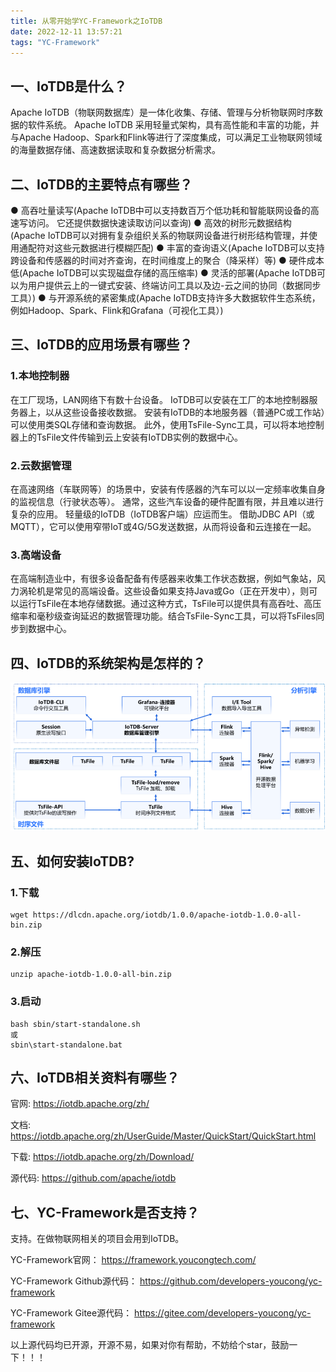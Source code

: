 ```yaml
---
title: 从零开始学YC-Framework之IoTDB
date: 2022-12-11 13:57:21
tags: "YC-Framework"
---
```


## 一、IoTDB是什么？
Apache IoTDB（物联网数据库）是一体化收集、存储、管理与分析物联网时序数据的软件系统。 Apache IoTDB 采用轻量式架构，具有高性能和丰富的功能，并与Apache Hadoop、Spark和Flink等进行了深度集成，可以满足工业物联网领域的海量数据存储、高速数据读取和复杂数据分析需求。
<!--more-->

## 二、IoTDB的主要特点有哪些？
● 高吞吐量读写(Apache IoTDB中可以支持数百万个低功耗和智能联网设备的高速写访问。 它还提供数据快速读取访问以查询)
● 高效的树形元数据结构(Apache IoTDB可以对拥有复杂组织关系的物联网设备进行树形结构管理，并使用通配符对这些元数据进行模糊匹配)
● 丰富的查询语义(Apache IoTDB可以支持跨设备和传感器的时间对齐查询，在时间维度上的聚合（降采样）等)
● 硬件成本低(Apache IoTDB可以实现磁盘存储的高压缩率)
● 灵活的部署(Apache IoTDB可以为用户提供云上的一键式安装、终端访问工具以及边-云之间的协同（数据同步工具）)
● 与开源系统的紧密集成(Apache IoTDB支持许多大数据软件生态系统，例如Hadoop、Spark、Flink和Grafana（可视化工具）)

## 三、IoTDB的应用场景有哪些？

### 1.本地控制器
在工厂现场，LAN网络下有数十台设备。 IoTDB可以安装在工厂的本地控制器服务器上，以从这些设备接收数据。 安装有IoTDB的本地服务器（普通PC或工作站）可以使用类SQL存储和查询数据。 此外，使用TsFile-Sync工具，可以将本地控制器上的TsFile文件传输到云上安装有IoTDB实例的数据中心。

### 2.云数据管理
在高速网络（车联网等）的场景中，安装有传感器的汽车可以以一定频率收集自身的监视信息（行驶状态等）。 通常，这些汽车设备的硬件配置有限，并且难以进行复杂的应用。 轻量级的IoTDB（IoTDB客户端）应运而生。 借助JDBC API（或MQTT），它可以使用窄带IoT或4G/5G发送数据，从而将设备和云连接在一起。

### 3.高端设备
在高端制造业中，有很多设备配备有传感器来收集工作状态数据，例如气象站，风力涡轮机是常见的高端设备。这些设备如果支持Java或Go（正在开发中），则可以运行TsFile在本地存储数据。通过这种方式，TsFile可以提供具有高吞吐、高压缩率和毫秒级查询延迟的数据管理功能。结合TsFile-Sync工具，可以将TsFiles同步到数据中心。

## 四、IoTDB的系统架构是怎样的？
![系统架构](从零开始学YC-Framework之IoTDB/01.png)

## 五、如何安装IoTDB?

### 1.下载
```
wget https://dlcdn.apache.org/iotdb/1.0.0/apache-iotdb-1.0.0-all-bin.zip

```

### 2.解压
```
unzip apache-iotdb-1.0.0-all-bin.zip

```

### 3.启动
```
bash sbin/start-standalone.sh
或
sbin\start-standalone.bat

```

## 六、IoTDB相关资料有哪些？
官网:
https://iotdb.apache.org/zh/

文档:
https://iotdb.apache.org/zh/UserGuide/Master/QuickStart/QuickStart.html

下载:
https://iotdb.apache.org/zh/Download/

源代码:
https://github.com/apache/iotdb

## 七、YC-Framework是否支持？
支持。在做物联网相关的项目会用到IoTDB。

YC-Framework官网：
https://framework.youcongtech.com/

YC-Framework Github源代码：
https://github.com/developers-youcong/yc-framework

YC-Framework Gitee源代码：
https://gitee.com/developers-youcong/yc-framework

以上源代码均已开源，开源不易，如果对你有帮助，不妨给个star，鼓励一下！！！